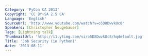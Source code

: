```yaml
---
Category: 'PyCon CA 2013'
Copyright: 'CC BY-SA 2.5 CA'
Language: 'English'
SourceUrl: 'http://www.youtube.com/watch?v=o5D8DwvkOc8'
Speakers: [Christopher Neugebauer]
Tags: [Lightning talk]
ThumbnailUrl: 'http://i1.ytimg.com/vi/o5D8DwvkOc8/hqdefault.jpg'
Title: 'Job Security (in Python)'
date: '2013-08-11'
---
```


